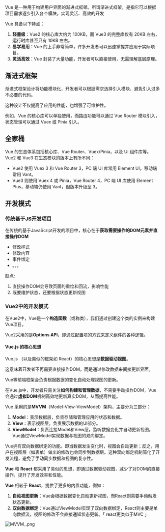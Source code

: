 Vue 是一种用于构建用户界面的渐进式框架。所谓渐进式框架，是指它可以根据项目需求逐步引入各个模块，实现灵活、高效的开发

Vue 具备以下特点：

1. **轻量级**：Vue2 的核心库大约为 100KB，而 Vue3 的完整库仅有 20KB 左右，运行时库甚至只有 10KB 左右。
2. **易学易用**：Vue 的上手非常简单，许多开发者可以迅速掌握并应用于实际项目。
3. **灵活高效**：Vue 封装了大量功能，开发者可以直接使用，无需理解底层原理。



## 渐进式框架

渐进式框架设计将功能模块化，开发者可以根据需求选择引入模块，避免引入过多不必要的代码。

这种设计不仅提高了应用的性能，也增强了可维护性。

例如，Vue 的核心库可以单独使用，而路由功能可以通过 Vue Router 模块引入，状态管理可以通过 Vuex 或 Pinia 引入。



## 全家桶

Vue 的生态体系包括核心库、Vue Router、Vuex/Pinia，以及 UI 组件库等。Vue2 和 Vue3 在生态模块的版本上有所不同：

- Vue2 使用 Vuex 3 和 Vue Router 3，PC 端 UI 库常用 Element UI，移动端常用 Vant。
- Vue3 则使用 Vuex 4 或 Pinia，Vue Router 4，PC 端 UI 库使用 Element Plus，移动端仍使用 Vant，但版本升级至 3。



## 开发模式

### 传统基于JS开发项目

在传统的基于JavaScript开发的项目中，核心在于**获取需要操作的DOM元素并直接操作DOM** 

+ 修改样式
+ 修改内容
+ 事件绑定
+ 。。。

缺点:

1. 直接操作DOM会导致页面的重绘和回流，影响性能
2. 既要维护状态，还要根据状态更新视图

   


### Vue2中的开发模式

在Vue2中，Vue是一个**构造函数**（或称类），我们通过创建这个类的实例来构建Vue项目。

Vue2采用的是**Options API**，即通过配置项的方式来定义组件的各种逻辑。



#### Vue.js 的核心思想

Vue.js （以及类似的框架如 React）的核心思想是**数据驱动视图**。

这意味着开发者不再需要直接操作DOM，而是通过修改数据来间接更新界面。

Vue等前端框架会负责根据数据的变化自动处理视图的更新。



在Vue.js中，开发者只需关注**如何构建和管理数据**，不需要手动操作DOM，Vue会通过**虚拟DOM**机制高效地更新真实DOM，从而提高性能。



Vue 采用的是**MVVM**（Model-View-ViewModel）架构，主要分为三部分：

1. **Model**：表示数据层，负责存储和管理应用的状态和数据。
2. **View**：表示视图层，负责展示数据的UI部分。
3. **ViewModel**：负责连接Model和View层，监听数据变化并自动更新视图。Vue通过ViewModel实现数据与视图的双向绑定。



Vue拥有双向数据绑定的功能。即当数据发生变化时，视图会自动更新；反之，用户在视图层（如表单）做出的修改也会同步到数据层。这种双向绑定机制简化了开发流程，避免了手动同步数据和视图的复杂性。

**Vue** 和 **React** 都采用了类似的思想，即通过数据驱动视图，减少了对DOM的直接操作，提升了开发效率和性能。

**Vue** 相较于 **React**，提供了更多的内置功能，例如：

1. **自动视图更新**：Vue会根据数据变化自动更新视图，而React则需要手动触发状态更新。
2. **双向数据绑定**：Vue通过ViewModel实现了双向数据绑定，React则主要是单向数据流，视图的修改不会直接通知状态更新。「 react更类似于MVC 」



![MVVM_.png](https://s2.loli.net/2024/09/06/aK4jgW9VnG2PNeD.png) 

